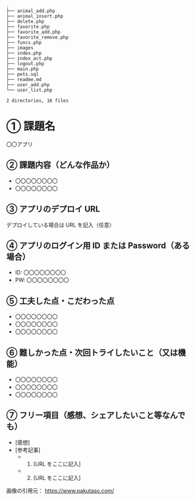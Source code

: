 ```
.
├── animal_add.php
├── animal_insert.php
├── delete.php
├── favorite.php
├── favorite_add.php
├── favorite_remove.php
├── funcs.php
├── images
├── index.php
├── index_act.php
├── logout.php
├── main.php
├── pets.sql
├── readme.md
├── user_add.php
└── user_list.php

2 directories, 16 files
```

# ① 課題名

〇〇アプリ

## ② 課題内容（どんな作品か）

- 〇〇〇〇〇〇〇〇
- 〇〇〇〇〇〇〇〇

## ③ アプリのデプロイ URL

デプロイしている場合は URL を記入（任意）

## ④ アプリのログイン用 ID または Password（ある場合）

- ID: 〇〇〇〇〇〇〇〇
- PW: 〇〇〇〇〇〇〇〇

## ⑤ 工夫した点・こだわった点

- 〇〇〇〇〇〇〇〇
- 〇〇〇〇〇〇〇〇
- 〇〇〇〇〇〇〇〇

## ⑥ 難しかった点・次回トライしたいこと（又は機能）

- 〇〇〇〇〇〇〇〇
- 〇〇〇〇〇〇〇〇
- 〇〇〇〇〇〇〇〇

## ⑦ フリー項目（感想、シェアしたいこと等なんでも）

- [感想]
- [参考記事]
  - 1. [URL をここに記入]
  - 2. [URL をここに記入]

画像の引用元：
https://www.pakutaso.com/

